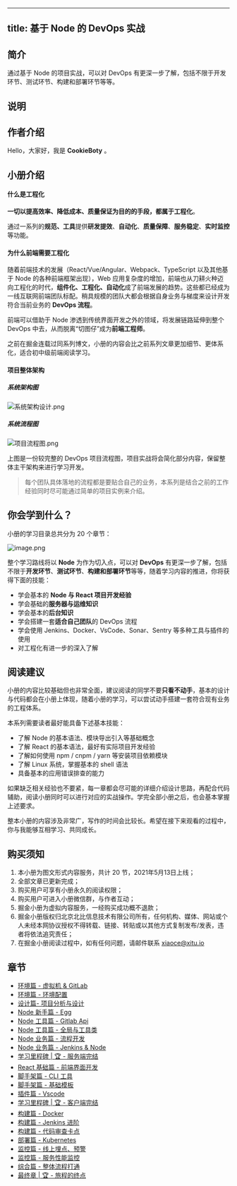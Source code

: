 
---
title: 基于 Node 的 DevOps 实战
---

## 简介
通过基于 Node 的项目实战，可以对 DevOps 有更深一步了解，包括不限于开发环节、测试环节、构建和部署环节等等。

## 说明
## 作者介绍

Hello，大家好，我是 **CookieBoty** 。

## 小册介绍

#### 什么是工程化

**一切以提高效率、降低成本、质量保证为目的的手段，都属于工程化**。

通过一系列的**规范、工具**提供**研发提效**、**自动化**、**质量保障**、**服务稳定**、**实时监控**等功能。

#### 为什么前端需要工程化

随着前端技术的发展（React/Vue/Angular、Webpack、TypeScript 以及其他基于 Node 的各种前端框架出现），Web 应用复杂度的增加，前端也从刀耕火种迈向工程化的时代，**组件化、工程化、自动化**成了前端发展的趋势。这些都已经成为一线互联网前端团队标配。稍具规模的团队大都会根据自身业务与梯度来设计开发符合当前业务的 **DevOps 流程**。

前端可以借助于 Node 渗透到传统界面开发之外的领域，将发展链路延伸到整个 DevOps 中去，从而脱离“切图仔”成为**前端工程师**。

之前在掘金连载过同系列博文，小册的内容会比之前系列文章更加细节、更体系化，适合初中级前端阅读学习。

#### 项目整体架构

##### 系统架构图

![系统架构设计.png](https://p9-juejin.byteimg.com/tos-cn-i-k3u1fbpfcp/5477428c78f14b7a877bfc53417aebee~tplv-k3u1fbpfcp-watermark.image)

##### 系统流程图

![项目流程图.png](https://p9-juejin.byteimg.com/tos-cn-i-k3u1fbpfcp/b41d473183904f8d97959d7670d69f01~tplv-k3u1fbpfcp-watermark.image)

上图是一份较完整的 DevOps 项目流程图，项目实战将会简化部分内容，保留整体主干架构来进行学习开发。

> 每个团队具体落地的流程都是要贴合自己的业务，本系列是结合之前的工作经验同时尽可能通过简单的项目实例来介绍。

## 你会学到什么？

小册的学习目录总共分为 20 个章节：

![image.png](https://p6-juejin.byteimg.com/tos-cn-i-k3u1fbpfcp/1295381354ba42b8a25af1587f1ccb5b~tplv-k3u1fbpfcp-watermark.image)

整个学习路线将以 **Node** 为作为切入点，可以对 **DevOps** 有更深一步了解，包括不限于**开发环节**、**测试环节**、**构建和部署环节**等等，随着学习内容的推进，你将获得下面的技能：

- 学会基本的 **Node 与 React 项目开发经验**
- 学会基础的**服务器与运维知识**
- 学会基本的**后台知识**
- 学会搭建一套**适合自己团队**的 DevOps 流程
- 学会使用 Jenkins、Docker、VsCode、Sonar、Sentry 等多种工具与插件的使用
- 对工程化有进一步的深入了解

## 阅读建议

小册的内容比较基础但也非常全面，建议阅读的同学不要**只看不动手**，基本的设计与代码都会在小册上体现，随着小册的学习，可以尝试动手搭建一套符合现有业务的工程体系。

本系列需要读者最好能具备下述基本技能：

- 了解 Node 的基本语法、模块导出引入等基础概念
- 了解 React 的基本语法，最好有实际项目开发经验
- 了解如何使用 npm / cnpm / yarn 等安装项目依赖模块
- 了解 Linux 系统，掌握基本的 shell 语法
- 具备基本的应用错误排查的能力

如果缺乏相关经验也不要紧，每一章都会尽可能的详细介绍设计思路，再配合代码辅助，阅读小册同时可以进行对应的实战操作。学完全部小册之后，也会基本掌握上述要求。

整本小册的内容涉及非常广，写作的时间会比较长。希望在接下来观看的过程中，你与我能够互相学习、共同成长。

## 购买须知

1.  本小册为图文形式内容服务，共计 20 节，2021年5月13日上线；
2.  全部文章已更新完成；
3.  购买用户可享有小册永久的阅读权限；
4.  购买用户可进入小册微信群，与作者互动；
5.  掘金小册为虚拟内容服务，一经购买成功概不退款；
6.  掘金小册版权归北京北比信息技术有限公司所有，任何机构、媒体、网站或个人未经本网协议授权不得转载、链接、转贴或以其他方式复制发布/发表，违者将依法追究责任；
7.  在掘金小册阅读过程中，如有任何问题，请邮件联系 <xiaoce@xitu.io>

## 章节
- [环境篇 - 虚拟机 \& GitLab](<./环境篇 - 虚拟机 and GitLab.md>)
- [环境篇 - 环境配置](<./环境篇 - 环境配置.md>)
- [设计篇- 项目分析与设计](<./设计篇- 项目分析与设计.md>)
- [Node 新手篇 - Egg](<./Node 新手篇 - Egg.md>)
- [Node 工具篇 - Gitlab Api](<./Node 工具篇 - Gitlab Api.md>)
- [Node 工具篇 - 全局与工具类](<./Node 工具篇 - 全局与工具类.md>)
- [Node 业务篇 - 流程开发](<./Node 业务篇 - 流程开发.md>)
- [Node 业务篇 - Jenkins \& Node](<./Node 业务篇 - Jenkins and Node.md>)
- [学习里程碑 | 🏆 - 服务端完结](<./学习里程碑   - 服务端完结.md>)
- [React 基础篇 - 前端界面开发](<./React 基础篇 - 前端界面开发.md>)
- [脚手架篇 - CLI 工具](<./脚手架篇 - CLI 工具.md>)
- [脚手架篇 - 基础模板](<./脚手架篇 - 基础模板.md>)
- [插件篇 - Vscode](<./插件篇 - Vscode.md>)
- [学习里程碑 | 🏆 - 客户端完结](<./学习里程碑   - 客户端完结.md>)
- [构建篇 - Docker](<./构建篇 - Docker.md>)
- [构建篇 - Jenkins 进阶](<./构建篇 - Jenkins 进阶.md>)
- [构建篇 - 代码审查卡点](<./构建篇 - 代码审查卡点.md>)
- [部署篇 - Kubernetes](<./部署篇 - Kubernetes.md>)
- [监控篇 - 线上埋点、预警](<./监控篇 - 线上埋点、预警.md>)
- [监控篇 - 服务性能监控](<./监控篇 - 服务性能监控.md>)
- [综合篇 - 整体流程打通](<./综合篇 - 整体流程打通.md>)
- [最终章 | 🏆 - 旅程的终点](<./最终章-旅程的终点.md>)

    